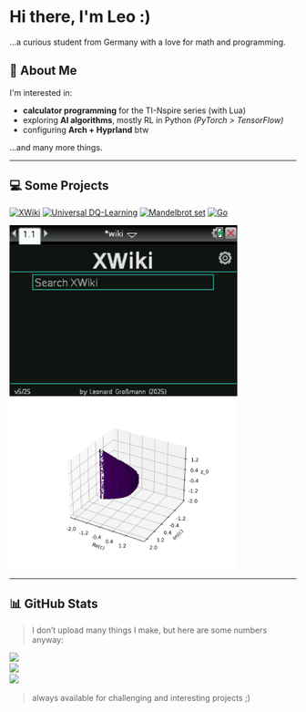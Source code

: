# Hi there, I'm Leo :)

...a curious student from Germany with a love for math and programming.

## 💫 About Me

I'm interested in:

* **calculator programming** for the TI-Nspire series (with Lua)
* exploring **AI algorithms**, mostly RL in Python *(PyTorch > TensorFlow)*
* configuring **Arch + Hyprland** btw

...and many more things.

---

## 💻 Some Projects

[![XWiki](https://github-readme-stats.vercel.app/api/pin/?username=leog314\&repo=XWiki\&theme=dark)](https://github.com/leog314/XWiki)
[![Universal DQ-Learning](https://github-readme-stats.vercel.app/api/pin/?username=leog314\&repo=universal-DQ-Learning\&theme=dark)](https://github.com/leog314/universal-DQ-Learning)
[![Mandelbrot set](https://github-readme-stats.vercel.app/api/pin/?username=leog314\&repo=image-generation-of-the-Mandelbrot-set\&theme=dark)](https://github.com/leog314/image-generation-of-the-Mandelbrot-set)
[![Go](https://github-readme-stats.vercel.app/api/pin/?username=leog314\&repo=Go_for_ti\&theme=dark)](https://github.com/leog314/Go_for_ti)

<img src="https://github.com/leog314/XWiki/blob/main/build/media/wiki_animation.gif?raw=true" width="400"> <img src="https://github.com/leog314/image-generation-of-the-Mandelbrot-set/blob/main/images/mandelbrot%403d.png?raw=true" width="400">

---

## 📊 GitHub Stats

> I don’t upload many things I make, but here are some numbers anyway:

![](https://github-readme-stats.vercel.app/api?username=leog314\&theme=dark\&hide_border=false\&include_all_commits=true\&count_private=false)<br/>
![](https://nirzak-streak-stats.vercel.app/?user=leog314\&theme=dark\&hide_border=false)<br/>
![](https://github-readme-stats.vercel.app/api/top-langs/?username=leog314\&theme=dark\&hide_border=false\&include_all_commits=true\&count_private=true\&layout=compact)

[## 📝 Some More Facts About Me * Big fan of **Chess** ♟️ and **Go** ⚫ — I love the mix of strategy and creativity in both * I also enjoy playing the **piano** 🎹]: #

> always available for challenging and interesting projects ;)
